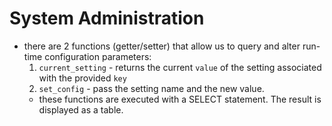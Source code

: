 
# System Administration
- there are 2 functions (getter/setter) that allow us to query and alter run-time configuration parameters:
	1. `current_setting` - returns the current `value` of the setting associated with the provided `key`
	2. `set_config` - pass the setting name and the new value.
	- these functions are executed with a SELECT statement. The result is displayed as a table.
